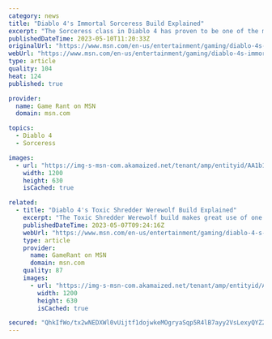 ```yaml
---
category: news
title: "Diablo 4's Immortal Sorceress Build Explained"
excerpt: "The Sorceress class in Diablo 4 has proven to be one of the most popular and powerful, with the Immortal-type build showcasing why."
publishedDateTime: 2023-05-10T11:20:33Z
originalUrl: "https://www.msn.com/en-us/entertainment/gaming/diablo-4s-immortal-sorceress-build-explained/ar-AA1b0R1q"
webUrl: "https://www.msn.com/en-us/entertainment/gaming/diablo-4s-immortal-sorceress-build-explained/ar-AA1b0R1q"
type: article
quality: 104
heat: 124
published: true

provider:
  name: Game Rant on MSN
  domain: msn.com

topics:
  - Diablo 4
  - Sorceress

images:
  - url: "https://img-s-msn-com.akamaized.net/tenant/amp/entityid/AA1b17ZG.img?h=630&w=1200&m=6&q=60&o=t&l=f&f=jpg&x=508&y=139"
    width: 1200
    height: 630
    isCached: true

related:
  - title: "Diablo 4's Toxic Shredder Werewolf Build Explained"
    excerpt: "The Toxic Shredder Werewolf build makes great use of one of Diablo 4's underutilized classes through focusing on one particular damage type."
    publishedDateTime: 2023-05-07T09:24:16Z
    webUrl: "https://www.msn.com/en-us/entertainment/gaming/diablo-4-s-toxic-shredder-werewolf-build-explained/ar-AA1aRE5D"
    type: article
    provider:
      name: GameRant on MSN
      domain: msn.com
    quality: 87
    images:
      - url: "https://img-s-msn-com.akamaized.net/tenant/amp/entityid/AA1aRGFk.img?h=630&w=1200&m=6&q=60&o=t&l=f&f=jpg"
        width: 1200
        height: 630
        isCached: true

secured: "QhkIfWo/tx2wNEDXWl0vUijtf1dojwkeMOgryaSqp5R4lB7ayy2VsLexyQYZ2nq+U3088nf4PMMRUbwxKpxc0CgMBmP5uqw18Be8VBYdHiW54A3xf9yAG4ackYgRlB1RAZNQadpmBQPHY5FFDdW7cHiAwr4qKCbmPxFVHhfBZf0sao3HSXucbij2uaRKg5MMvspe+OJiM4d6gpGGDiytCNyF0iUxUlkVP3imnGzuB4J6a5UykhIXt/vLtSSVpX0oIJhEm1tCbU4xuzF3Vq59mV0/Au9+69sLxGaRRRQar6y2qNgbacvyZGd7GAIENSz1fz5dE9spkAXUo8S/9BMDnl/NeFeKXSKBVvgC3gRqwRA=;M1W3+o1jBN+zZZIszAX5Bw=="
---
```


